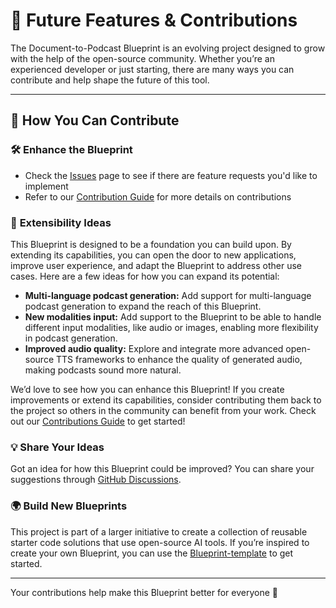 # 🚀 **Future Features & Contributions**

The Document-to-Podcast Blueprint is an evolving project designed to grow with the help of the open-source community. Whether you’re an experienced developer or just starting, there are many ways you can contribute and help shape the future of this tool.

---

## 🌟 **How You Can Contribute**

### 🛠️ **Enhance the Blueprint**
- Check the [Issues](https://github.com/mozilla-ai/document-to-podcast/issues) page to see if there are feature requests you'd like to implement
- Refer to our [Contribution Guide](https://github.com/mozilla-ai/document-to-podcast/blob/main/CONTRIBUTING.md) for more details on contributions

### 🎨 **Extensibility Ideas**

This Blueprint is designed to be a foundation you can build upon. By extending its capabilities, you can open the door to new applications, improve user experience, and adapt the Blueprint to address other use cases. Here are a few ideas for how you can expand its potential:


- **Multi-language podcast generation:** Add support for multi-language podcast generation to expand the reach of this Blueprint.
- **New modalities input:** Add support to the Blueprint to be able to handle different input modalities, like audio or images, enabling more flexibility in podcast generation.
- **Improved audio quality:** Explore and integrate more advanced open-source TTS frameworks to enhance the quality of generated audio, making podcasts sound more natural.


We’d love to see how you can enhance this Blueprint! If you create improvements or extend its capabilities, consider contributing them back to the project so others in the community can benefit from your work. Check out our [Contributions Guide](https://github.com/mozilla-ai/document-to-podcast/blob/main/CONTRIBUTING.md) to get started!

### 💡 **Share Your Ideas**
Got an idea for how this Blueprint could be improved? You can share your suggestions through [GitHub Discussions](https://github.com/mozilla-ai/document-to-podcast/discussions).

### 🌍 **Build New Blueprints**
This project is part of a larger initiative to create a collection of reusable starter code solutions that use open-source AI tools. If you’re inspired to create your own Blueprint, you can use the [Blueprint-template](https://github.com/new?template_name=Blueprint-template&template_owner=mozilla-ai) to get started.

---

Your contributions help make this Blueprint better for everyone 🎉

